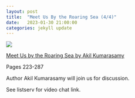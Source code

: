 ```yaml
---
layout: post
title:  "Meet Us By the Roaring Sea (4/4)"
date:   2023-01-30 21:00:00
categories: jekyll update
---
```


<img src="https://images-us.bookshop.org/ingram/9780374177706.jpg?height=500&v=v2">

[Meet Us by the Roaring Sea by Akil Kumarasamy](https://bookshop.org/p/books/meet-us-by-the-roaring-sea-akil-kumarasamy/18222498?aid=13448&ean=9780374177706&listref=civic-tech-book-club-reading-list) 

Pages 223-287

Author Akil Kumarasamy will join us for discussion. 

See listserv for video chat link. 
